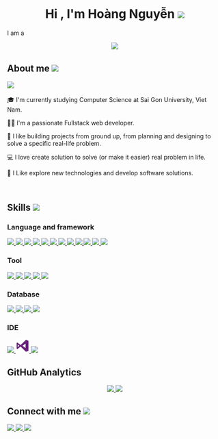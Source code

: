 <h1 align="center"><b>Hi , I'm Hoàng Nguyễn </b><img src="https://media.giphy.com/media/hvRJCLFzcasrR4ia7z/giphy.gif" width="35"></h1>
<!--  -->I am a
<p align="center">
  <a href="https://github.com/DenverCoder1/readme-typing-svg"><img src="https://readme-typing-svg.herokuapp.com?font=Time+New+Roman&color=cyan&size=25&center=true&vCenter=true&width=600&height=100&lines=Fullstack+Developer,;Computer+Science+Student,;Love+to+learn+new+stuffs"></a>
</p>


<h2> About me <img src = "https://user-images.githubusercontent.com/74038190/212257468-1e9a91f1-b626-4baa-b15d-5c385dfa7ed2.gif" width = 32px> </h2>

![](https://komarev.com/ghpvc/?username=hnoga-n)

🎓&nbsp;I'm currently studying Computer Science at Sai Gon University, Viet Nam.

👨‍💻&nbsp;I'm a passionate Fullstack web developer.

🔨&nbsp;I like building projects from ground up, from planning and designing to solve a specific  real-life problem.

💻&nbsp;I love create solution to solve (or make it easier) real problem in life.

💖&nbsp;I Like explore new technologies and develop software solutions.

<br>
<h2> Skills <img src = "https://media2.giphy.com/media/QssGEmpkyEOhBCb7e1/giphy.gif?cid=ecf05e47a0n3gi1bfqntqmob8g9aid1oyj2wr3ds3mg700bl&rid=giphy.gif"  width = 50px > </h2>
<h3>Language and framework</h3>
<a href= https://nestjs.com/ > <img width ='32px' src ='https://www.vectorlogo.zone/logos/nestjs/nestjs-icon.svg'> </a>
<a href= https://spring.io/ > <img width ='32px' src ='https://www.vectorlogo.zone/logos/springio/springio-icon.svg'> </a>
<a href= https://dotnet.microsoft.com/en-us/ > <img width ='32px' src ='https://www.vectorlogo.zone/logos/dotnet/dotnet-official.svg'> </a>
<a href= https://react.dev/ > <img width ='32px' src ='https://raw.githubusercontent.com/rahulbanerjee26/githubAboutMeGenerator/main/icons/reactjs.svg'> </a>
<a href= https://nextjs.org/ > <img width ='32px' src ='https://www.vectorlogo.zone/logos/nextjs/nextjs-icon.svg'> </a>
<a href= https://expressjs.com/ > <img width ='32px' src ='https://raw.githubusercontent.com/rahulbanerjee26/githubAboutMeGenerator/main/icons/javascript.svg'> </a>
<a href= https://www.w3schools.com/Html/ > <img width ='32px' src ='https://raw.githubusercontent.com/rahulbanerjee26/githubAboutMeGenerator/main/icons/css.svg'> </a>
<a href= https://www.w3schools.com/css/ > <img width ='32px' src ='https://raw.githubusercontent.com/rahulbanerjee26/githubAboutMeGenerator/main/icons/html.svg'> </a>
<a href= https://fastapi.tiangolo.com/ > <img width ='32px' src ='https://vectorwiki.com/images/i0tvc__fastapi.svg'> </a>
<a href= https://tailwindcss.com/ > <img width ='32px' src ='https://www.vectorlogo.zone/logos/tailwindcss/tailwindcss-icon.svg'> </a>
<a href= https://go.dev/ > <img width ='32px' src ='https://www.vectorlogo.zone/logos/golang/golang-icon.svg'> </a>
<a href= https://kafka.apache.org/ > <img width ='32px' src ='https://www.vectorlogo.zone/logos/apache_kafka/apache_kafka-icon.svg'> </a>

<h3>Tool</h3>

<a href= https://git-scm.com/ > <img width ='32px' src ='https://www.vectorlogo.zone/logos/git-scm/git-scm-icon.svg'> </a>
<a href= https://github.com/ > <img width ='32px' src ='https://www.vectorlogo.zone/logos/github/github-tile.svg'> </a>
<a href= https://ubuntu.com/ > <img width ='32px' src ='https://www.vectorlogo.zone/logos/ubuntu/ubuntu-icon.svg'> </a>
<a href= https://www.docker.com/ > <img width ='32px' src ='https://www.vectorlogo.zone/logos/docker/docker-icon.svg'> </a>
<a href= https://www.jetbrains.com/idea/ > <img width ='32px' src ='https://www.vectorlogo.zone/logos/getpostman/getpostman-icon.svg'> </a>

<h3>Database</h3>
<a href= https://www.mysql.com/ > <img width ='32px' src ='https://www.vectorlogo.zone/logos/mysql/mysql-icon.svg'> </a>
<a href= https://www.sqlite.org/ > <img width ='32px' src ='https://raw.githubusercontent.com/rahulbanerjee26/githubAboutMeGenerator/main/icons/sqlite.svg'> </a>
<a href= https://www.prisma.io/ > <img width ='32px' src ='https://raw.githubusercontent.com/gilbarbara/logos/92bb74e98bca1ea1ad794442676ebc4e75038adc/logos/prisma.svg'> </a>
<a href= https://www.mongodb.com/ > <img width ='32px' src ='https://www.vectorlogo.zone/logos/mongodb/mongodb-icon.svg'> </a>

<h3>IDE</h3>
<a href= https://code.visualstudio.com/ > <img width ='32px' src ='https://www.vectorlogo.zone/logos/visualstudio_code/visualstudio_code-icon.svg'> </a>
<a href= https://visualstudio.microsoft.com/ > <img width ='32px' src ='https://raw.githubusercontent.com/gilbarbara/logos/92bb74e98bca1ea1ad794442676ebc4e75038adc/logos/visual-studio.svg'> </a>
<a href= https://www.jetbrains.com/idea/ > <img width ='32px' src ='https://upload.vectorlogo.zone/logos/jetbrains_idea/images/d4398a36-c378-4511-a508-106ded6cd69a.svg'> </a>


<h2> GitHub Analytics </h2>

<p align="center">
<a href="https://github.com/AVS1508">
  <img height="180em" src="https://github-readme-stats.vercel.app/api?username=hnoga-n&show_icons=true&theme=radical"/>
  <img height="180em" src="https://github-readme-stats.vercel.app/api/top-langs?username=hnoga-n&show_icons=true&locale=en&bg_color=0d1117&text_color=ffffff&layout=compact"/>
</a>
</p>

<h2> Connect with me <img src = "https://raw.githubusercontent.com/ShahriarShafin/ShahriarShafin/main/Assets/handshake.gif"  width = 50px > </h2>

<a href= https://www.facebook.com/hoang.nguyen.290646/ target=_blank> <img width ='50px' src ='https://user-images.githubusercontent.com/74038190/235294010-ec412ef5-e3da-4efa-b1d4-0ab4d4638755.gif'> </a>
<a href= https://www.linkedin.com/in/hnoga-nh/ target=_blank > <img width ='50px' src ='https://user-images.githubusercontent.com/74038190/235294012-0a55e343-37ad-4b0f-924f-c8431d9d2483.gif'> </a>
<a href= https://www.instagram.com/hnoga__/ target=_blank> <img width ='50px' src ='https://user-images.githubusercontent.com/74038190/235294013-a33e5c43-a01c-43f6-b44d-a406d8b4ab75.gif'> </a>



